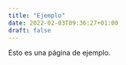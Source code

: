 ```yaml
---
title: "Ejemplo"
date: 2022-02-03T09:36:27+01:00
draft: false
---
```


Esto es una página de ejemplo.